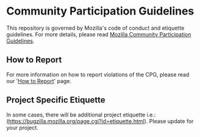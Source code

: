 # Community Participation Guidelines

This repository is governed by Mozilla's code of conduct and etiquette guidelines. 
For more details, please read
[Mozilla Community Participation Guidelines](https://www.mozilla.org/about/governance/policies/participation/). 

## How to Report
For more information on how to report violations of the CPG, please read our '[How to Report](https://www.mozilla.org/en-US/about/governance/policies/participation/reporting/)' page.


## Project Specific Etiquette

In some cases, there will be additional project etiquette i.e.: (https://bugzilla.mozilla.org/page.cgi?id=etiquette.html).
Please update for your project.

